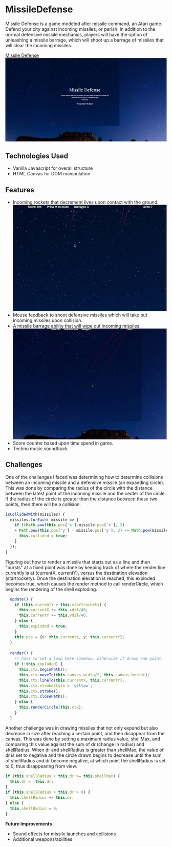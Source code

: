 # MissileDefense

Missile Defense is a game modeled after missile command, an Atari game. Defend your city against incoming missiles, or perish. In addition to the normal defensive missile mechanics, players will have the option of unleashing a missile barrage, which will shoot up a barrage of missiles that will clear the incoming missiles.

[Missile Defense](https://jfeng702.github.io/MissileDefense/)
![Start Screen](images/start.png)


## Technologies Used
+ Vanilla Javascript for overall structure
+ HTML Canvas for DOM manipulation
## Features

+ Incoming rockets that decrement lives upon contact with the ground.
![Gameplay](images/gameplay.gif)
+ Mouse feedback to shoot defensive missiles which will take out incoming missiles upon collision.
+ A missile barrage ability that will wipe out incoming missiles.
![Missile Barrage](images/special.gif)
+ Score counter based upon time spend in game.
+ Techno music soundtrack

## Challenges

One of the challenges I faced was determining how to determine collisions between an incoming missile and a defensive missile (an expanding circle). This was done by comparing the radius of the circle with the distance between the latest point of the incoming missile and the center of the circle. If the radius of the circle is greater than the distance between these two points, then there will be a collision.
```js
isCollidedWith(missiles) {
  missiles.forEach( missile => {
    if ((Math.pow(this.pos['x']-missile.pos['x'], 2)
    + Math.pow(this.pos['y'] - missile.pos['y'], 2) <= Math.pow(missile.shellRadius,2))) {
      this.collided = true;
    }
  });
}
```

Figuring out how to render a missile that starts out as a line and then "bursts" at a fixed point was done by keeping track of where the render line currently is at (currentX, currentY), versus the destination elevation (startrockety). Once the destination elevation is reached, this.exploded becomes true, which causes the render method to call renderCircle, which begins the rendering of the shell exploding.

```js
  update() {
    if (this.currentY > this.startrockety) {
      this.currentX += this.xdif/40;
      this.currentY += this.ydif/40;
    } else {
      this.exploded = true;
    }
    this.pos = {x: this.currentX, y: this.currentY};
  }

  render() {
    // have to set a loop here somehow, otherwise it draws one point.
    if (!this.exploded) {
      this.ctx.beginPath();
      this.ctx.moveTo(this.canvas.width/2, this.canvas.height);
      this.ctx.lineTo(this.currentX, this.currentY);
      this.ctx.strokeStyle = 'yellow';
      this.ctx.stroke();
      this.ctx.closePath();
    } else {
      this.renderCircle(this.ctx);
    }
  }
```
Another challenge was in drawing missiles that not only expand but also decrease in size after reaching a certain point, and then disappear from the canvas. This was done by setting a maximum radius value, shellMax, and comparing this value against the sum of dr (change in radius) and shellRadius. When dr and shellRadius is greater than shellMax, the value of dr is set to negative and the circle drawn begins to decrease until the sum of shellRadius and dr become negative, at which point the shellRadius is set to 0, thus disappearing from view.

```js
if (this.shellRadius + this.dr >= this.shellMax) {
  this.dr = -this.dr;
}
if (this.shellRadius + this.dr > 0) {
  this.shellRadius += this.dr;
} else {
  this.shellRadius = 0;
}
```



**Future Improvements**
+ Sound effects for missile launches and collisions
+ Additional weapons/abilities
